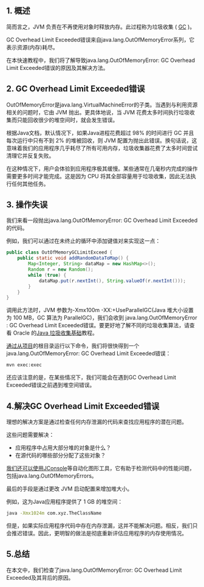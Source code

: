 ## 1. 概述

简而言之，JVM 负责在不再使用对象时释放内存。此过程称为垃圾收集 ( [GC](https://www.baeldung.com/jvm-garbage-collectors) )。

GC Overhead Limit Exceeded错误来自java.lang.OutOfMemoryError系列，它表示资源(内存)耗尽。

在本快速教程中，我们将了解导致java.lang.OutOfMemoryError: GC Overhead Limit Exceeded错误的原因及其解决方法。

## 2. GC Overhead Limit Exceeded错误

OutOfMemoryError是java.lang.VirtualMachineError的子类。当遇到与利用资源相关的问题时，它由 JVM 抛出。更具体地说，当 JVM 花费太多时间执行垃圾收集而只能回收很少的堆空间时，就会发生错误。

根据Java文档，默认情况下，如果Java进程花费超过 98% 的时间进行 GC 并且每次运行中只有不到 2% 的堆被回收，则 JVM 配置为抛出此错误。换句话说，这意味着我们的应用程序几乎耗尽了所有可用内存，垃圾收集器花费了太多时间尝试清理它并反复失败。

在这种情况下，用户会体验到应用程序极其缓慢。某些通常在几毫秒内完成的操作需要更多时间才能完成。这是因为 CPU 将其全部容量用于垃圾收集，因此无法执行任何其他任务。

## 3. 操作失误

我们来看一段抛出java.lang.OutOfMemoryError: GC Overhead Limit Exceeded 的代码。

例如，我们可以通过在未终止的循环中添加键值对来实现这一点：

```java
public class OutOfMemoryGCLimitExceed {
    public static void addRandomDataToMap() {
        Map<Integer, String> dataMap = new HashMap<>();
        Random r = new Random();
        while (true) {
            dataMap.put(r.nextInt(), String.valueOf(r.nextInt()));
        }
    }
}
```

调用此方法时，JVM 参数为-Xmx100m -XX:+UseParallelGC(Java 堆大小设置为 100 MB，GC 算法为 ParallelGC)，我们会收到 java.lang.OutOfMemoryError : GC Overhead Limit Exceeded错误。要更好地了解不同的垃圾收集算法，请查看 Oracle 的[Java 垃圾收集基础](http://www.oracle.com/webfolder/technetwork/tutorials/obe/java/gc01/index.html)教程。

[通过从项目](https://github.com/eugenp/tutorials/tree/master/core-java-modules)的根目录运行以下命令，我们将很快得到一个java.lang.OutOfMemoryError: GC Overhead Limit Exceeded错误：

```bash
mvn exec:exec
```

还应该注意的是，在某些情况下，我们可能会在遇到GC Overhead Limit Exceeded错误之前遇到堆空间错误。

## 4.解决GC Overhead Limit Exceeded错误

理想的解决方案是通过检查任何内存泄漏的代码来查找应用程序的潜在问题。

这些问题需要解决：

-   应用程序中占用大部分堆的对象是什么？
-   在源代码的哪些部分分配了这些对象？

[我们还可以使用JConsole](https://docs.oracle.com/en/java/javase/11/management/using-jconsole.html#GUID-77416B38-7F15-4E35-B3D1-34BFD88350B5)等自动化图形工具，它有助于检测代码中的性能问题，包括java.lang.OutOfMemoryErrors。

最后的手段是通过更改 JVM 启动配置来增加堆大小。

例如，这为Java应用程序提供了 1 GB 的堆空间：

```bash
java -Xmx1024m com.xyz.TheClassName
```

但是，如果实际应用程序代码中存在内存泄漏，这并不能解决问题。相反，我们只会推迟错误。因此，更明智的做法是彻底重新评估应用程序的内存使用情况。

## 5.总结

在本文中，我们检查了java.lang.OutOfMemoryError: GC Overhead Limit Exceeded及其背后的原因。